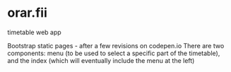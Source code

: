 # orar.fii
timetable web app

Bootstrap static pages - after a few revisions on codepen.io
There are two components: menu (to be used to select a specific part of the timetable), and the index (which will eventually include the menu at the left)
